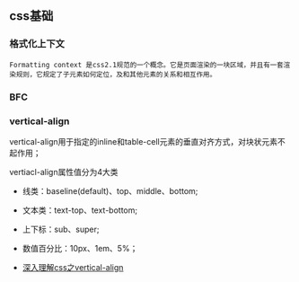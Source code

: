 ## css基础

### 格式化上下文
```
Formatting context 是css2.1规范的一个概念。它是页面渲染的一块区域，并且有一套渲染规则，它规定了子元素如何定位，及和其他元素的关系和相互作用。
```

### BFC


### vertical-align
vertical-align用于指定的inline和table-cell元素的垂直对齐方式，对块状元素不起作用；

vertiacl-align属性值分为4大类
  * 线类：baseline(default)、top、middle、bottom;
  * 文本类：text-top、text-bottom;
  * 上下标：sub、super;
  * 数值百分比：10px、1em、5%；

* [深入理解css之vertical-align](https://segmentfault.com/a/1190000015366749)
